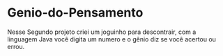 # Genio-do-Pensamento
Nesse Segundo projeto criei um joguinho para descontrair, com a linguagem Java você digita um numero e o gênio diz se você acertou ou errou.
